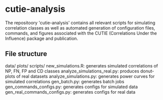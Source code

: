 # cutie-analysis #

The repositoory 'cutie-analysis' contains all relevant scripts for simulating correlation classes as well as automated generation of configuration files, commands, and figures associated with the CUTIE (Correlations Under the Influence) package and publication.

## File structure ###

data/
plots/
scripts/
    new_simulations.R: generates simulated correlations of NP, FN, FP and CD classes
    analyze_simulations_real.py: produces donut-plots of real datasets
    analyze_simulations.py: generates power curves for simulated correlations
    gen_batch.py: generates batch jobs
    gen_commands_configs.py: generates configs for simulated data
    gen_real_commands_configs.py: generates configs for real data

